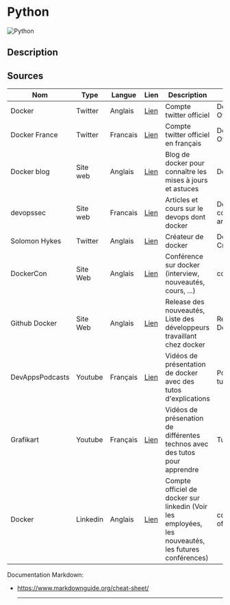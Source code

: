 
# Python

![Python](https://www.python.org/static/img/python-logo.png "Logo python")

## Description

## Sources

Nom       | Type     | Langue  | Lien | Description         | Tags     | Note
 -------- | -------- | --------| ---- | ------------------- | -------- | --- 
Docker    | Twitter  | Anglais | [Lien](https://twitter.com/Docker) | Compte twitter officiel | Docker, Officiel | 5/5
Docker France | Twitter | Francais | [Lien](https://twitter.com/docker_fr) | Compte twitter officiel en français | Docker, Officiel | 5/5
Docker blog | Site web | Anglais | [Lien](https://www.docker.com/blog/) | Blog de docker pour connaître les mises à jours et astuces | Docker, Blog | 5/5
devopssec | Site web | Francais | [Lien](https://devopssec.fr/) | Articles et cours sur le devops dont docker | Docker, cours, articles | 3/5
Solomon Hykes | Twitter | Anglais | [Lien](https://twitter.com/solomonstre) | Créateur de docker | Docker, Créateur | 3/5
DockerCon | Site Web | Anglais | [Lien](https://docker.events.cube365.net/dockercon/2022) | Conférence sur docker (interview, nouveautés, cours, ...) | conférence | 5/5
Github Docker | Site Web | Anglais | [Lien](https://github.com/docker) | Release des nouveautés, Liste des développeurs travaillant chez docker | Release, Développeur | 5/5
DevAppsPodcasts | Youtube | Français | [Lien](https://www.youtube.com/c/DevAppsPodcasts) | Vidéos de présentation de docker avec des tutos d'explications | Podcasts, tuto | 2/5
Grafikart | Youtube | Français | [Lien](https://www.youtube.com/c/grafikart) | Vidéos de présenation de différentes technos avec des tutos pour apprendre | Tuto, Vidéos | 2/5
Docker | Linkedin | Anglais | [Lien](https://www.linkedin.com/company/docker/) | Compte officiel de docker sur linkedin (Voir les employées, les nouveautés, les futures conférences) | conférences, officiel | 5/5


Documentation Markdown:
- https://www.markdownguide.org/cheat-sheet/
  
  ---